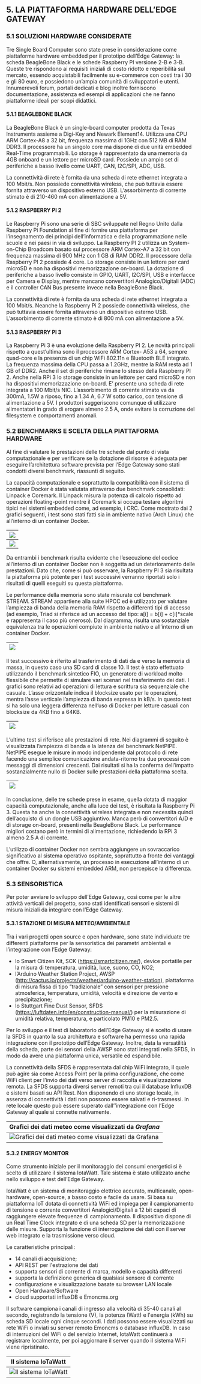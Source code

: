 ## 5. LA PIATTAFORMA HARDWARE DELL’EDGE GATEWAY
### 5.1 SOLUZIONI HARDWARE CONSIDERATE
Tre Single Board Computer sono state prese in considerazione come piattaforme
hardware embedded per il prototipo dell’Edge Gateway: la scheda BeagleBone
Black e le schede Raspberry PI versione 2-B e 3-B. Queste tre rispondono ai
requisiti iniziali di costo ridotto e reperibilità sul mercato, essendo
acquistabili facilmente su e-commerce con costi tra i 30 e gli 80 euro, e
possiedono un’ampia comunità di sviluppatori e utenti. Innumerevoli forum,
portali dedicati e blog inoltre forniscono documentazione, assistenza ed esempi
di applicazioni che ne fanno piattaforme ideali per scopi didattici.

#### 5.1.1 BEAGLEBONE BLACK
La BeagleBone Black è un single-board computer prodotta da Texas Instruments
assieme a Digi-Key and Newark Element14. Utilizza una CPU ARM Cortex-A8 a 32
bit, frequenza massima di 1GHz con 512 MB di RAM DDR3. Il processore ha un
singolo core ma dispone di due unità embedded Real-Time programmabili. Lo
storage è rappresentato da una memoria da 4GB onboard e un lettore per microSD
card. Possiede un ampio set di periferiche a basso livello come UART, CAN,
I2C/SPI, ADC, USB. 

La connettività di rete è fornita da una scheda di rete ethernet integrata a
100 Mbit/s. Non possiede connettività wireless, che può tuttavia essere fornita
attraverso un dispositivo esterno USB. L’assorbimento di corrente stimato è di
210-460 mA con alimentazione a 5V.

#### 5.1.2 RASPBERRY PI 2
Le Raspberry Pi sono una serie di SBC sviluppate nel Regno Unito dalla
Raspberry Pi Foundation al fine di fornire una piattaforma per l’insegnamento
dei principi dell’informatica e della programmazione nelle scuole e nei paesi
in via di sviluppo. La Raspberry PI 2 utilizza un System-on-Chip Broadcom
basato sul processore ARM Cortex-A7 a 32 bit con frequenza massima di 900 MHz
con 1 GB di RAM DDR2. Il processore della Raspberry PI 2 possiede 4 core. Lo
storage consiste in un lettore per card microSD e non ha dispositivi
memorizzazione on-board. La dotazione di periferiche a basso livello consiste
in GPIO, UART, I2C/SPI, USB e interfacce per Camera e Display, mentre mancano
convertitori Analogico/Digitali (ADC) e il controller CAN Bus presente invece
nella BeagleBone Black. 

La connettività di rete è fornita da una scheda di rete ethernet integrata a
100 Mbit/s. Neanche la Raspberry Pi 2 possiede connettività wireless, che può
tuttavia essere fornita attraverso un dispositivo esterno USB. L’assorbimento
di corrente stimato è di 800 mA con alimentazione a 5V.

#### 5.1.3 RASPBERRY PI 3
La Raspberry Pi 3 è una evoluzione della Raspberry PI 2. Le novità principali
rispetto a quest’ultima sono il processore ARM Cortex- A53 a 64, sempre
quad-core e la presenza di un chip WiFi 802.11n e Bluetooth BLE integrato. La
frequenza massima della CPU passa a 1.2GHz, mentre la RAM resta ad 1 GB of
DDR2. Anche il set di periferiche rimane lo stesso della Raspberry PI 2. Anche
nella RPi 3 lo storage consiste in un lettore per card microSD e non ha
dispositivi memorizzazione on-board. E’ presente una scheda di rete integrata a
100 Mbit/s NIC. L’assorbimento di corrente stimato va da 300mA, 1.5W a riposo,
fino a 1.34 A, 6.7 W sotto carico, con tensione di alimentazione a 5V. I
produttori suggeriscono comunque di utilizzare alimentatori in grado di erogare
almeno 2.5 A, onde evitare la corruzione del filesystem e comportamenti
anomali.

### 5.2 BENCHMARKS E SCELTA DELLA PIATTAFORMA HARDWARE
Al fine di valutare le prestazioni delle tre schede dal punto di vista
computazionale e per verificare se la dotazione di risorse è adeguata per
eseguire l’architettura software prevista per l’Edge Gateway sono stati
condotti diversi benchmark, riassunti di seguito.

La capacità computazionale e soprattutto la compatibilità con il sistema di
container Docker è stata valutata attraverso due benchmark consolidati: Linpack
e Coremark. Il Linpack misura la potenza di calcolo rispetto ad operazioni
floating-point mentre il Coremark si occupa testare algoritmi tipici nei
sistemi embedded come, ad esempio, i CRC. Come mostrato dai 2 grafici seguenti,
i test sono stati fatti sia in ambiente nativo (Arch Linux) che all’interno di
un container Docker.

![](../img/linpack.png)  |
-------------------------|
![](../img/coremark.png) |

Da entrambi i benchmark risulta evidente che l’esecuzione del codice
all’interno di un container Docker non è soggetta ad un deterioramento delle
prestazioni. Dato che, come si può osservare, la Raspberry PI 3 sia risultata
la piattaforma più potente per i test successivi verranno riportati solo i
risultati di quelli eseguiti su questa piattaforma.

Le performance della
memoria sono state misurate col benchmark STREAM. STREAM appartiene alla suite
HPCC ed è utilizzato per valutare l’ampiezza di banda della memoria RAM
rispetto a differenti tipi di accesso (ad esempio, Triad si riferisce ad un
accesso del tipo: a[i] = b[i] + c[i]*scale e rappresenta il caso più oneroso).
Dal diagramma, risulta una sostanziale equivalenza tra le operazioni compiute
in ambiente nativo e all’interno di un container Docker.

![](../img/stream_rpi3.png) |
----------------------------|

Il test successivo è riferito al trasferimento di dati da e verso la memoria di
massa, in questo caso una SD card di classe 10. Il test è stato effettuato
utilizzando il benchmark sintetico FIO, un generatore di workload molto
flessibile che permette di simulare vari scenari nel trasferimento dei dati. I
grafici sono relativi ad operazioni di lettura e scrittura sia sequenziale che
casuale. L’asse orizzontale indica il blocksize usato per le operazioni, mentra
l’asse verticale l’ampiezza di banda espressa in kB/s. In questo test si ha
solo una leggera differenza nell’uso di Docker per letture casuali con
blocksize da 4KB fino a 64KB.

![](../img/disk_io_rpi3.png) |
-----------------------------|

L’ultimo test si riferisce alle prestazioni di rete. Nei diagrammi di seguito è
visualizzata l’ampiezza di banda e la latenza del benchmark NetPIPE. NetPIPE
esegue le misure in modo indipendente dal protocollo di rete facendo una
semplice comunicazione andata-ritorno tra due processi con messaggi di
dimensioni crescenti. Dai risultati si ha la conferma dell’impatto
sostanzialmente nullo di Docker sulle prestazioni della piattaforma scelta.

![](../img/netpipe_rpi3.png) |
-----------------------------|

In conclusione, delle tre schede prese in esame, quella dotata di maggior
capacità computazionale, anche alla luce dei test, è risultata la Raspberry Pi
3. Questa ha anche la connettività wireless integrata e non necessita quindi
dell’acquisto di un dongle USB aggiuntivo. Manca però di convertitori A/D e di
storage on-board, presenti nella BeagleBone Black. Le performance migliori
costano però in termini di alimentazione, richiedendo la RPi 3 almeno 2.5 A di
corrente.

L’utilizzo di container Docker non sembra aggiungere un sovraccarico
significativo al sistema operativo ospitante, soprattutto a fronte dei vantaggi
che offre. O, alternativamente, un processo in esecuzione all’interno di un
container Docker su sistemi embedded ARM, non percepisce la differenza.

### 5.3 SENSORISTICA
Per poter avviare lo sviluppo dell’Edge Gateway, così come per le altre
attività verticali del progetto, sono stati
identificati sensori e sistemi di misura iniziali da integrare con l’Edge Gateway.

#### 5.3.1 STAZIONE DI MISURA METEO/AMBIENTALE
Tra i vari progetti open source e open hardware, sono state individuate tre
differenti piattaforme per la sensoristica
dei parametri ambientali e l’integrazione con l’Edge Gateway:

* lo Smart Citizen Kit, SCK (<https://smartcitizen.me/>), device portatile per
  la misura di temperatura, umidità, luce, suono, CO, NO2;
* l’Arduino Weather Station Project, AWSP
  (<http://cactus.io/projects/weather/arduino-weather-station>), piattaforma di
misura fissa di tipo “tradizionale” con sensori per pressione atmosferica,
temperatura, umidità, velocità e direzione de vento e precipitazione;
* lo Stuttgart Fine Dust Sensor, SFDS
  (<https://luftdaten.info/en/construction-manual/>) per la misurazione di
umidità relativa, temperatura, e particolato PM10 e PM2.5.

Per lo sviluppo e il test di laboratorio dell’Edge Gateway si è scelto di usare
la SFDS in quanto la sua architettura e software ha permesso una rapida
integrazione con il prototipo dell’Edge Gateway. Inoltre, data la versatilità
della scheda, parte dei sensori della AWSP sono stati integrati nella SFDS, in
modo da avere una piattaforma unica, versatile ed espandibile.

La connettività della SFDS è rappresentata dal chip WiFi integrato, il quale
può agire sia come Access Point per la prima configurazione, che come WiFi
client per l’invio dei dati verso server di raccolta e visualizzazione remota.
La SFDS supporta diversi server remoti tra cui il database InfluxDB e sistemi
basati su API Rest. Non disponendo di uno storage locale, in assenza di
connettività i dati non possono essere salvati e ri-trasmessi. In rete locale
questo può essere superato dall’’integrazione con l’Edge Gateway al quale si
connette nativamente.

Grafici dei dati meteo come visualizzati da *Grafana* |
------------------------------------------------------|
![Grafici dei dati meteo come visualizzati da Grafana](../img/sfds-grafana.png) |

#### 5.3.2 ENERGY MONITOR
Come strumento iniziale per il monitoraggio dei consumi energetici si è scelto
di utilizzare il sistema IotaWatt. Tale sistema è stato utilizzato anche nello
sviluppo e test dell’Edge Gateway.

IotaWatt è un sistema di monitoraggio elettrico accurato, multicanale,
open-hardware, open-source, a basso costo e facile da usare. Si basa su
piattaforma IoT dotata di connettività WiFi ed impiega per il campionamento di
tensione e corrente convertitori Analogici/Digitali a 12 bit capaci di
raggiungere elevate frequenze di campionamento. Il dispositivo dispone di un
Real Time Clock integrato e di una scheda SD per la memorizzazione delle
misure. Supporta la funzione di interrogazione dei dati con il server web
integrato e la trasmissione verso cloud.

Le caratteristiche principali:

* 14 canali di acquisizione;
* API REST per l'estrazione dei dati
* supporta sensori di corrente di marca, modello e capacità differenti
* supporta la definizione generica di qualsiasi sensore di corrente
* configurazione e visualizzazione basate su browser LAN locale
* Open Hardware/Software
* cloud supportati influxDB e Emoncms.org

Il software campiona i canali di ingresso alla velocità di 35-40 canali al
secondo, registrando la tensione (V), la potenza (Watt) e l'energia (kWh) su
scheda SD locale ogni cinque secondi. I dati possono essere visualizzati su
rete WiFi o inviati su server remoto Emoncms o database influxDB. In caso di
interruzioni del WiFi o del servizio Internet, IotaWatt continuerà a registrare
localmente, per poi aggiornare il server quando il sistema WiFi viene
ripristinato.

Il sistema IoTaWatt |
------------------------------------------------------|
![Il sistema IoTaWatt](../img/iotawatt-system.png) |
